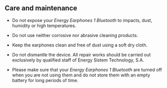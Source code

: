 ## Care and maintenance

*	Do not expose your *Energy Earphones 1 Bluetooth* to impacts, dust, humidity or high temperatures.

* Do not use neither corrosive nor abrasive cleaning products.

* Keep the earphones clean and free of dust using a soft dry cloth.

* Do not dismantle the device. All repair works should be carried out exclusively by qualified staff of Energy Sistem Technology, S.A.

* Please make sure that your *Energy Earphones 1 Bluetooth* are turned off when you are not using them and do not store them with an empty battery for long periods of time.
